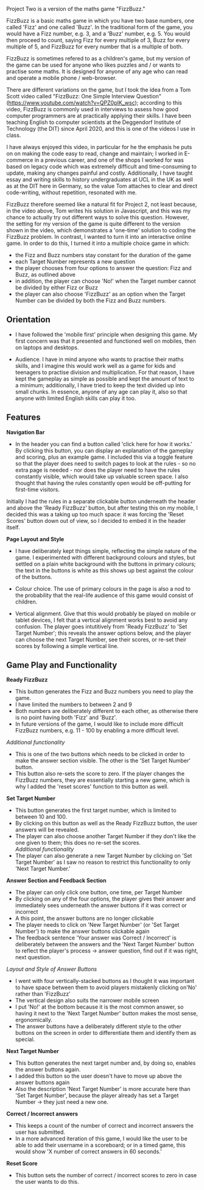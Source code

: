 Project Two is a version of the maths game "FizzBuzz." 

FizzBuzz is a basic maths game in which you have two base numbers, one called 'Fizz' and one called 'Buzz'. In the traditional form of the game, you would have a Fizz number, e.g. 3, and a 'Buzz' number, e.g. 5. You would then proceed to count, saying Fizz for every multiple of 3, Buzz for every multiple of 5, and FizzBuzz for every number that is a multiple of both.  

FizzBuzz is sometimes refered to as a children's game, but my version of the game can be used for anyone who likes puzzles and / or wants to practise some maths. It is designed for anyone of any age who can read and operate a mobile phone / web-browser.

There are different variations on the game, but I took the idea from a Tom Scott video called "FizzBuzz: One Simple Interview Question" (https://www.youtube.com/watch?v=QPZ0pIK_wsc); according to this video, FizzBuzz is commonly used in interviews 
to assess how good computer programmers are at practically applying their skills. I have been teaching English to computer scientists at the Deggendorf Institute of Technology (the DIT) since April 2020, and this is one of the videos I use in class. 

I have always enjoyed this video, in particular for he the emphasis he puts on on making the code easy to read, change and maintain; I worked in E-commerce in a previous career, and one of the shops I worked for was based on legacy code which was extremely difficult and time-consuming to update, making any changes painful and costly. Additionally, I have taught essay and writing skills to history undergraduates at UCL in the UK as well as at the DIT here in Germany, so the value Tom attaches to clear and direct code-writing, without repetition, resonated with me. 

FizzBuzz therefore seemed like a natural fit for Project 2, not least because, in the video above, Tom writes his solution in Javascript, and this was my chance to actually try out different ways to solve this question. 
However, the setting for my version of the game is quite different to the version shown in the video, which demonstrates a 'one-time' solution to coding the FizzBuzz problem. In contrast, I wanted to turn it into an interactive online game. In order to do this, I turned it into a multiple choice game in which:
- the Fizz and Buzz numbers stay constant for the duration of the game 
- each Target Number represents a new question
- the player chooses from four options to answer the question: Fizz and Buzz, as outlined above
- in addition, the player can choose 'No!' when the Target number cannot be divided by either Fizz or Buzz
- the player can also choose 'FizzBuzz' as an option when the Target Number can be divided by both the Fizz and Buzz numbers.  

## Orientation

- I have followed the 'mobile first' principle when designing this game. My first concern was that it presented and functioned well on mobiles, then on laptops and desktops. 

- Audience. I have in mind anyone who wants to practise their maths skills, and I imagine this would work well as a game for kids and teenagers to practise division and multiplication. For that reason, I have kept the gameplay as simple as possible and kept the amount of text to a minimum; additionally, I have tried to keep the text divided up into small chunks. In essence, anyone of any age can play it, also so that anyone with limited English skills can play it too.

## Features

**Navigation Bar**
- In the header you can find a button called 'click here for how it works.' By clicking this button, you can display an explanation of the gameplay and scoring, plus an example game. 
I included this via a toggle feature so that the player does need to switch pages to look at the rules - so no extra page is needed - nor does the player need to have the rules constantly visible, which would take up valuable screen space. I also thought that having the rules constantly open would be off-putting for first-time visitors.  

Initially I had the rules in a separate clickable button underneath the header and above the 'Ready FizzBuzz' button, but after testing this on my mobile, I decided this was a taking up too much space: it was forcing the 'Reset Scores' button down out of view, so I decided to embed it in the header itself. 

**Page Layout and Style** 
- I have deliberately kept things simple, reflecting the simple nature of the game. I experimented with different background colours and styles, but settled on a plain white background with the buttons in primary colours; the text in the buttons is white as this shows up best against the colour of the buttons.  

- Colour choice. The use of primary colours in the page is also a nod to the probability that the real-life audience of this game would consist of children.  

- Vertical alignment. Give that this would probably be played on mobile or tablet devices, I felt that a vertical alignment works best to avoid any confusion. The player goes intutitively from 'Ready FizzBuzz' to 'Set Target Number'; this reveals the answer options below, and the player can choose the next Target Number, see their scores, or re-set their scores by following a simple vertical line.  



## Game Play and Functionality 

**Ready FizzBuzz**
- This button generates the Fizz and Buzz numbers you need to play the game. 
- I have limited the numbers to between 2 and 9 
- Both numbers are deliberately different to each other, as otherwise there is no point having both 'Fizz' and 'Buzz'.
- In future versions of the game, I would like to include more difficult FizzBuzz numbers, e.g. 11 - 100 by enabling a more difficult level.

*Additional functionality*
- This is one of the two buttons which needs to be clicked in order to make the answer section visible. The other is the 'Set Target Number' button.  
- This button also re-sets the score to zero. If the player changes the FizzBuzz numbers, they are essentially starting a new game, which is why I added the 'reset scores' function to this button as well.  

**Set Target Number**
- This button generates the first target number, which is limited to between 10 and 100.  
- By clicking on this button as well as the Ready FizzBuzz button, the user answers will be revealed.  
- The player can also choose another Target Number if they don't like the one given to them; this does no re-set the scores.  
*Additional functionality*
- The player can also generate a new Target Number by clicking on 'Set Target Number' as I saw no reason to restrict this functionality to only 'Next Target Number.'  

**Answer Section and Feedback Section** 
- The player can only click one button, one time, per Target Number  
- By clicking on any of the four options, the player gives their answer and immediately sees underneath the answer buttons if it was correct or incorrect  
- A this point, the answer buttons are no longer clickable 
- The player needs to click on 'New Target Number' (or 'Set Target Number') to make the answer buttons clickable again
- The feedback sentence 'Your answer was Correct / Incorrect' is deliberately between the answers and the 'Next Target Number' button to reflect the player's process -> answer question, find out if it was right, next question.  

*Layout and Style of Answer Buttons*
- I went with four vertically-stacked buttons as I thought it was important to have space between them to avoid players mistakenly clicking on'No' rather than 'FizzBuzz' 
- The vertical design also suits the narrower mobile screen 
- I put 'No!' at the bottom because it is the most common answer, so having it next to the 'Next Target Number' button makes the most sense, ergonomically.  
- The answer buttons have a deliberately different style to the other buttons on the screen in order to differentiate them and identify them as special.  

**Next Target Number**
- This button generates the next target number and, by doing so, enables the answer buttons again.  
- I added this button so the user doesn't have to move up above the answer buttons again
- Also the description 'Next Target Number' is more accurate here than 'Set Target Number', because the player already has set a Target Number -> they just need a new one. 

**Correct / Incorrect answers**
- This keeps a count of the number of correct and incorrect answers the user has submitted.
- In a more advanced iteration of this game, I would like the user to be able to add their username in a scoreboard; or in a timed game, this would show 'X number of correct answers in 60 seconds.'  


**Reset Score**
- This button sets the number of correct / incorrect scores to zero in case the user wants to do this. 




